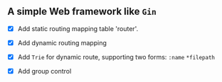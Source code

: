 ## A simple Web framework like `Gin`

* [x] Add static routing mapping table 'router'.
* [x] Add dynamic routing mapping
* [x] Add `Trie` for dynamic route, supporting two forms: `:name` `*filepath`
* [x] Add group control

